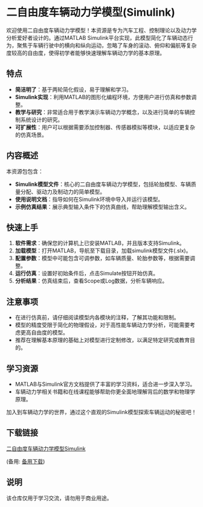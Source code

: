 # 二自由度车辆动力学模型(Simulink)

欢迎使用二自由度车辆动力学模型！本资源是专为汽车工程、控制理论以及动力学分析爱好者设计的。通过MATLAB Simulink平台实现，此模型简化了车辆动态行为，聚焦于车辆行驶中的横向和纵向运动，忽略了车身的滚动、俯仰和偏航等复杂度较高的自由度，使得初学者能够快速理解车辆动力学的基本原理。

## 特点

- **简洁明了**：基于两轮简化假设，易于理解和学习。
- **Simulink实现**：利用MATLAB的图形化编程环境，方便用户进行仿真和参数调整。
- **教学与研究**：非常适合用于教学演示车辆动力学概念，以及进行简单的车辆控制系统设计的研究。
- **可扩展性**：用户可以根据需要添加控制器、传感器模拟等模块，以适应更复杂的仿真场景。

## 内容概述

本资源包包含：
- **Simulink模型文件**：核心的二自由度车辆动力学模型，包括轮胎模型、车辆质量分配、驱动力及制动力的简单模型。
- **使用说明文档**：指导如何在Simulink环境中导入并运行该模型。
- **示例仿真结果**：展示典型输入条件下的仿真曲线，帮助理解模型输出含义。

## 快速上手

1. **软件需求**：确保您的计算机上已安装MATLAB，并且版本支持Simulink。
2. **加载模型**：打开MATLAB，导航至下载目录，加载simulink模型文件(.slx)。
3. **配置参数**：模型中可能包含可调参数，如车辆质量、轮胎参数等，根据需要调整。
4. **运行仿真**：设置好初始条件后，点击Simulate按钮开始仿真。
5. **分析结果**：仿真结束后，查看Scope或Log数据，分析车辆响应。

## 注意事项

- 在进行仿真前，请仔细阅读模型内各模块的注释，了解其功能和限制。
- 模型的精度受限于简化的物理假设，对于高性能车辆动力学分析，可能需要考虑更高自由度的模型。
- 推荐在理解基本原理的基础上对模型进行定制修改，以满足特定研究或教育目的。

## 学习资源

- MATLAB与Simulink官方文档提供了丰富的学习资料，适合进一步深入学习。
- 车辆动力学相关书籍和在线课程能够帮助你更全面地理解背后的数学和物理学原理。

加入到车辆动力学的世界，通过这个直观的Simulink模型探索车辆运动的秘密吧！

## 下载链接
[二自由度车辆动力学模型Simulink](https://pan.quark.cn/s/88ab2aa3edd1) 

(备用: [备用下载](https://pan.baidu.com/s/1AFf06e1dvDVTagET0DgPAQ?pwd=1234))

## 说明

该仓库仅用于学习交流，请勿用于商业用途。
